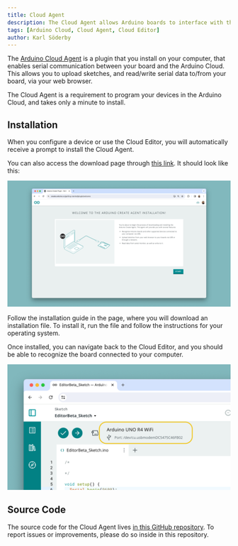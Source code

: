 ```yaml
---
title: Cloud Agent
description: The Cloud Agent allows Arduino boards to interface with the Arduino Cloud.
tags: [Arduino Cloud, Cloud Agent, Cloud Editor]
author: Karl Söderby
---
```


The [Arduino Cloud Agent](https://create.arduino.cc/getting-started/plugin/welcome) is a plugin that you install on your computer, that enables serial communication between your board and the Arduino Cloud. This allows you to upload sketches, and read/write serial data to/from your board, via your web browser.

The Cloud Agent is a requirement to program your devices in the Arduino Cloud, and takes only a minute to install.

## Installation

When you configure a device or use the Cloud Editor, you will automatically receive a prompt to install the Cloud Agent. 

You can also access the download page through [this link](https://create.arduino.cc/getting-started/plugin/welcome). It should look like this:

![Download Cloud Agent.](assets/install-agent.png)

Follow the installation guide in the page, where you will download an installation file. To install it, run the file and follow the instructions for your operating system.

Once installed, you can navigate back to the Cloud Editor, and you should be able to recognize the board connected to your computer.

![Board connected to computer.](assets/board-connected.png)

## Source Code

The source code for the Cloud Agent lives [in this GitHub repository](https://github.com/arduino/arduino-create-agent). To report issues or improvements, please do so inside in this repository.